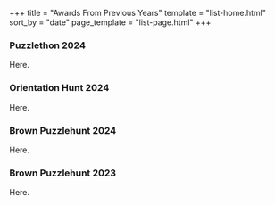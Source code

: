 +++
title = "Awards From Previous Years"
template = "list-home.html"
sort_by = "date"
page_template = "list-page.html"
+++

### Puzzlethon 2024

Here.

### Orientation Hunt 2024

Here.

### Brown Puzzlehunt 2024

Here.

### Brown Puzzlehunt 2023

Here.